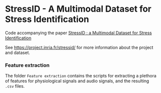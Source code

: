 # StressID - A Multimodal Dataset for Stress Identification

Code accompanying the paper [StressID : a Multimodal Dataset for Stress Identification](https://openreview.net/pdf?id=qWsQi9DGJb)

See https://project.inria.fr/stressid/ for more information about the project and dataset.

### Feature extraction

The folder ```Feature extraction``` contains the scripts for extracting a plethora of features for physiological signals and audio signals, and the resulting ```.csv``` files. 

